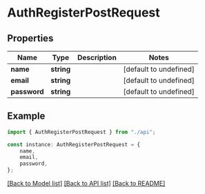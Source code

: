 # AuthRegisterPostRequest

## Properties

| Name         | Type       | Description | Notes                  |
| ------------ | ---------- | ----------- | ---------------------- |
| **name**     | **string** |             | [default to undefined] |
| **email**    | **string** |             | [default to undefined] |
| **password** | **string** |             | [default to undefined] |

## Example

```typescript
import { AuthRegisterPostRequest } from "./api";

const instance: AuthRegisterPostRequest = {
    name,
    email,
    password,
};
```

[[Back to Model list]](../README.md#documentation-for-models) [[Back to API list]](../README.md#documentation-for-api-endpoints) [[Back to README]](../README.md)
